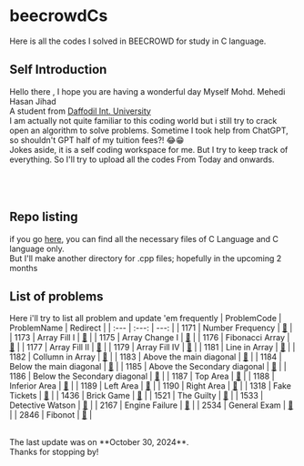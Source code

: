 # beecrowdCs
Here is all the codes I solved in BEECROWD for study in C language.
## Self Introduction
Hello there , I hope you are having a wonderful day
Myself Mohd. Mehedi Hasan Jihad</br>
A student from [Daffodil Int. University](https://daffodilvarsity.edu.bd/)
</br> I am actually not quite familiar to this coding world but i still try to crack open an algorithm to solve problems. Sometime I took help from ChatGPT, so shouldn't GPT half of my tuition fees?! 😂😁</br>
Jokes aside, it is a self coding workspace for me. But I try to keep track of everything. So I'll try to upload all the codes From Today and onwards.</br>
</br>
</br>
</br>
## Repo listing
if you go [here](FIles), you can find all the necessary files of C Language and C language only.</br>
But I'll make another directory for .cpp files; hopefully in the upcoming 2 months</br>

## List of problems
Here i'll try to list all problem and update 'em frequently
| ProblemCode | ProblemName | Redirect |
| :---         |     :---:      |          ---: |
| 1171   | Number Frequency  | [📌](FIles/1171.c)  |
| 1173     | Array Fill I       |  [📌](FIles/1173.c)     |
| 1175     | Array Change I       | [📌](FIles/1175.c)      |
| 1176     | Fibonacci Array | [📌](FIles/1176.c)      |
| 1177     | Array Fill II       | [📌](FIles/1177.c)      |
| 1179     | Array Fill IV       | [📌](FIles/1179.c)      |
| 1181     | Line in Array       | [📌](FIles/1181.c)      |
| 1182     |  Collumn in Array      | [📌](FIles/1182.c)      |
| 1183     | Above the main diagonal       | [📌](FIles/1183.c)      |
| 1184     | Below the main diagonal       | [📌](FIles/1184.c)      |
| 1185     | Above the Secondary diagonal       | [📌](FIles/1185.c)      |
| 1186     | Below the Secondary diagonal | [📌](FIles/1186.c)      |
| 1187     | Top Area       | [📌](FIles/1187.c)      |
| 1188     | Inferior Area       | [📌](FIles/1188.c)      |
| 1189     | Left Area       | [📌](FIles/1189.c)      |
| 1190     | Right Area       | [📌](FIles/1190.c)     |
| 1318     | Fake Tickets       | [📌](FIles/1318.c)      |
| 1436     | Brick Game       | [📌](FIles/1436.c)      |
| 1521     | The Guilty       | [📌](FIles/1521.c)      |
| 1533     | Detective Watson       | [📌](FIles/1533.c)      |
| 2167     | Engine Failure       | [📌](FIles/2167.c)      |
| 2534     | General Exam       | [📌](FIles/2534.c)      |
| 2846     | Fibonot       | [📌](FIles/2846.c)      |


</br>
The last update was on **October 30, 2024**. </br>
Thanks for stopping by!
